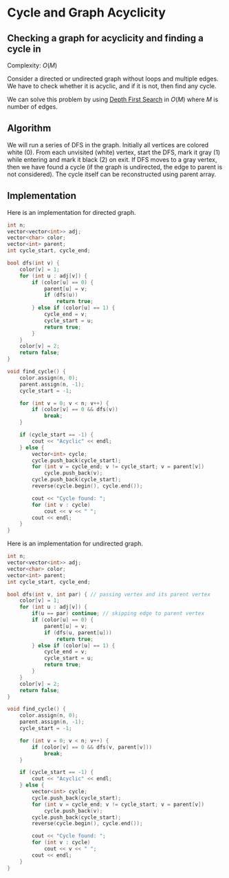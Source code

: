 # Cycle and Graph Acyclicity

## Checking a graph for acyclicity and finding a cycle in

Complexity: $O(M)$

Consider a directed or undirected graph without loops and multiple edges. We have to check whether it is acyclic, and if it is not, then find any cycle.

We can solve this problem by using [Depth First Search](/docs/#Algorithms/Graph_Theory/Depth_First_Search/) in $O(M)$ where $M$ is number of edges.

## Algorithm

We will run a series of DFS in the graph. Initially all vertices are colored white (0). From each unvisited (white) vertex, start the DFS, mark it gray (1) while entering and mark it black (2) on exit. If DFS moves to a gray vertex, then we have found a cycle (if the graph is undirected, the edge to parent is not considered).
The cycle itself can be reconstructed using parent array.

## Implementation

Here is an implementation for directed graph.

```cpp
int n;
vector<vector<int>> adj;
vector<char> color;
vector<int> parent;
int cycle_start, cycle_end;

bool dfs(int v) {
    color[v] = 1;
    for (int u : adj[v]) {
        if (color[u] == 0) {
            parent[u] = v;
            if (dfs(u))
                return true;
        } else if (color[u] == 1) {
            cycle_end = v;
            cycle_start = u;
            return true;
        }
    }
    color[v] = 2;
    return false;
}

void find_cycle() {
    color.assign(n, 0);
    parent.assign(n, -1);
    cycle_start = -1;

    for (int v = 0; v < n; v++) {
        if (color[v] == 0 && dfs(v))
            break;
    }

    if (cycle_start == -1) {
        cout << "Acyclic" << endl;
    } else {
        vector<int> cycle;
        cycle.push_back(cycle_start);
        for (int v = cycle_end; v != cycle_start; v = parent[v])
            cycle.push_back(v);
        cycle.push_back(cycle_start);
        reverse(cycle.begin(), cycle.end());

        cout << "Cycle found: ";
        for (int v : cycle)
            cout << v << " ";
        cout << endl;
    }
}
```

Here is an implementation for undirected graph.

```cpp
int n;
vector<vector<int>> adj;
vector<char> color;
vector<int> parent;
int cycle_start, cycle_end;

bool dfs(int v, int par) { // passing vertex and its parent vertex
    color[v] = 1;
    for (int u : adj[v]) {
        if(u == par) continue; // skipping edge to parent vertex
        if (color[u] == 0) {
            parent[u] = v;
            if (dfs(u, parent[u]))
                return true;
        } else if (color[u] == 1) {
            cycle_end = v;
            cycle_start = u;
            return true;
        }
    }
    color[v] = 2;
    return false;
}

void find_cycle() {
    color.assign(n, 0);
    parent.assign(n, -1);
    cycle_start = -1;

    for (int v = 0; v < n; v++) {
        if (color[v] == 0 && dfs(v, parent[v]))
            break;
    }

    if (cycle_start == -1) {
        cout << "Acyclic" << endl;
    } else {
        vector<int> cycle;
        cycle.push_back(cycle_start);
        for (int v = cycle_end; v != cycle_start; v = parent[v])
            cycle.push_back(v);
        cycle.push_back(cycle_start);
        reverse(cycle.begin(), cycle.end());

        cout << "Cycle found: ";
        for (int v : cycle)
            cout << v << " ";
        cout << endl;
    }
}
```
